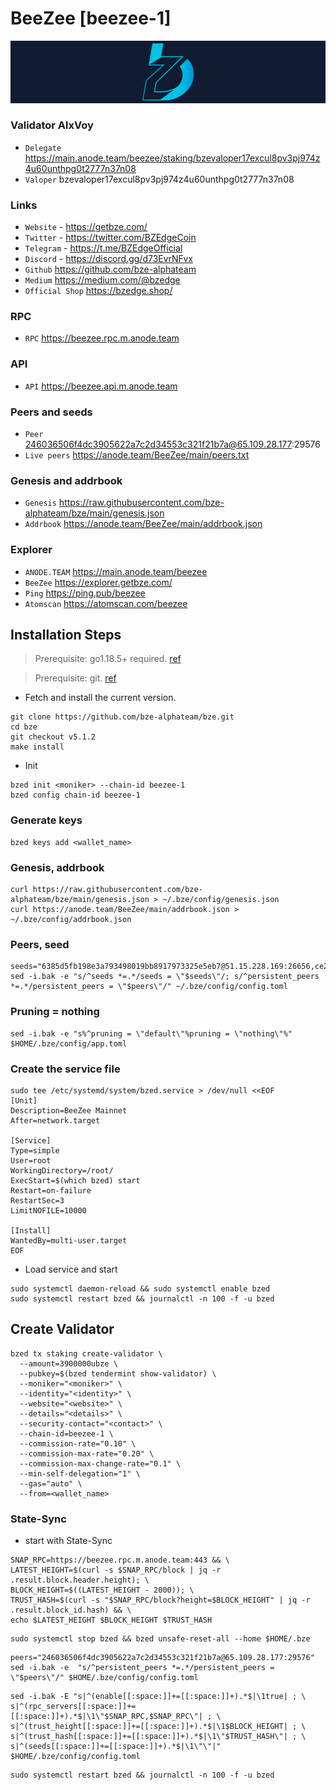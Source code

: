 # BeeZee [beezee-1]
![BeeZee Guide](https://github.com/Voynitskiy/Voynitskiy/blob/main/mainnet/BeeZee/BeeZee.png)
### Validator AlxVoy
* `Delegate` https://main.anode.team/beezee/staking/bzevaloper17excul8pv3pj974z4u60unthpg0t2777n37n08
* `Valoper` bzevaloper17excul8pv3pj974z4u60unthpg0t2777n37n08
### Links
* `Website` - https://getbze.com/
* `Twitter` - https://twitter.com/BZEdgeCoin 
* `Telegram` - https://t.me/BZEdgeOfficial
* `Discord` - https://discord.gg/d73EvrNFvx
* `Github` https://github.com/bze-alphateam
* `Medium` https://medium.com/@bzedge
* `Official Shop` https://bzedge.shop/
### RPC
* `RPC` https://beezee.rpc.m.anode.team
### API
* `API` https://beezee.api.m.anode.team
### Peers and seeds
* `Peer` 246036506f4dc3905622a7c2d34553c321f21b7a@65.109.28.177:29576
* `Live peers` https://anode.team/BeeZee/main/peers.txt
### Genesis and addrbook
* `Genesis` https://raw.githubusercontent.com/bze-alphateam/bze/main/genesis.json
* `Addrbook` https://anode.team/BeeZee/main/addrbook.json
### Explorer
* `ANODE.TEAM` https://main.anode.team/beezee
* `BeeZee` https://explorer.getbze.com/
* `Ping` https://ping.pub/beezee
* `Atomscan` https://atomscan.com/beezee
## Installation Steps
>Prerequisite: go1.18.5+ required. [ref](https://golang.org/doc/install)

>Prerequisite: git. [ref](https://github.com/git/git)

* Fetch and install the current version.
```shell
git clone https://github.com/bze-alphateam/bze.git
cd bze
git checkout v5.1.2
make install
```
* Init
```
bzed init <moniker> --chain-id beezee-1
bzed config chain-id beezee-1
```

### Generate keys
```
bzed keys add <wallet_name>
```
### Genesis, addrbook
```
curl https://raw.githubusercontent.com/bze-alphateam/bze/main/genesis.json > ~/.bze/config/genesis.json
curl https://anode.team/BeeZee/main/addrbook.json > ~/.bze/config/addrbook.json
```
### Peers, seed
```
seeds="6385d5fb198e3a793498019bb8917973325e5eb7@51.15.228.169:26656,ce25088267cef31f3be1ec03263524764c5c80bb@163.172.130.162:26656,102d28592757192ccf709e7fbb08e7dd8721feb1@51.15.138.216:26656,f238198a75e886a21cd0522b6b06aa019b9e182e@51.15.55.142:26656,2624d40b8861415e004d4532bb7d8d90dd0e6e66@51.15.115.192:26656,d36f2bc75b0e7c28f6cd3cbd5bd50dc7ed8a0d11@38.242.227.150:26656"
sed -i.bak -e "s/^seeds *=.*/seeds = \"$seeds\"/; s/^persistent_peers *=.*/persistent_peers = \"$peers\"/" ~/.bze/config/config.toml
```
### Pruning = nothing
```
sed -i.bak -e "s%^pruning = \"default\"%pruning = \"nothing\"%" $HOME/.bze/config/app.toml
```
### Create the service file
```
sudo tee /etc/systemd/system/bzed.service > /dev/null <<EOF
[Unit]
Description=BeeZee Mainnet
After=network.target

[Service]
Type=simple
User=root
WorkingDirectory=/root/
ExecStart=$(which bzed) start
Restart=on-failure
RestartSec=3
LimitNOFILE=10000

[Install]
WantedBy=multi-user.target
EOF
```
* Load service and start
```
sudo systemctl daemon-reload && sudo systemctl enable bzed
sudo systemctl restart bzed && journalctl -n 100 -f -u bzed
```
## Create Validator
```
bzed tx staking create-validator \
  --amount=3900000ubze \
  --pubkey=$(bzed tendermint show-validator) \
  --moniker="<moniker>" \
  --identity="<identity>" \
  --website="<website>" \
  --details="<details>" \
  --security-contact="<contact>" \
  --chain-id=beezee-1 \
  --commission-rate="0.10" \
  --commission-max-rate="0.20" \
  --commission-max-change-rate="0.1" \
  --min-self-delegation="1" \
  --gas="auto" \
  --from=<wallet_name>
```
### State-Sync
* start with State-Sync
```
SNAP_RPC=https://beezee.rpc.m.anode.team:443 && \
LATEST_HEIGHT=$(curl -s $SNAP_RPC/block | jq -r .result.block.header.height); \
BLOCK_HEIGHT=$((LATEST_HEIGHT - 2000)); \
TRUST_HASH=$(curl -s "$SNAP_RPC/block?height=$BLOCK_HEIGHT" | jq -r .result.block_id.hash) && \
echo $LATEST_HEIGHT $BLOCK_HEIGHT $TRUST_HASH
```
```
sudo systemctl stop bzed && bzed unsafe-reset-all --home $HOME/.bze
```
```
peers="246036506f4dc3905622a7c2d34553c321f21b7a@65.109.28.177:29576"
sed -i.bak -e  "s/^persistent_peers *=.*/persistent_peers = \"$peers\"/" $HOME/.bze/config/config.toml
```
```
sed -i.bak -E "s|^(enable[[:space:]]+=[[:space:]]+).*$|\1true| ; \
s|^(rpc_servers[[:space:]]+=[[:space:]]+).*$|\1\"$SNAP_RPC,$SNAP_RPC\"| ; \
s|^(trust_height[[:space:]]+=[[:space:]]+).*$|\1$BLOCK_HEIGHT| ; \
s|^(trust_hash[[:space:]]+=[[:space:]]+).*$|\1\"$TRUST_HASH\"| ; \
s|^(seeds[[:space:]]+=[[:space:]]+).*$|\1\"\"|" $HOME/.bze/config/config.toml
```
```
sudo systemctl restart bzed && journalctl -n 100 -f -u bzed
```
